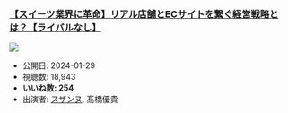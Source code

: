 ### [【スイーツ業界に革命】リアル店舗とECサイトを繋ぐ経営戦略とは？【ライバルなし】](https://www.youtube.com/watch?v=IZBQjtHYAj0)
[![](https://img.youtube.com/vi/IZBQjtHYAj0/sddefault.jpg)](https://www.youtube.com/watch?v=IZBQjtHYAj0)
-   公開日: 2024-01-29
-   視聴数: 18,943
-   **いいね数: 254**
-   出演者: [スザンヌ](/rehacq_fan/people/スザンヌ "wikilink"), 髙橋優貴
